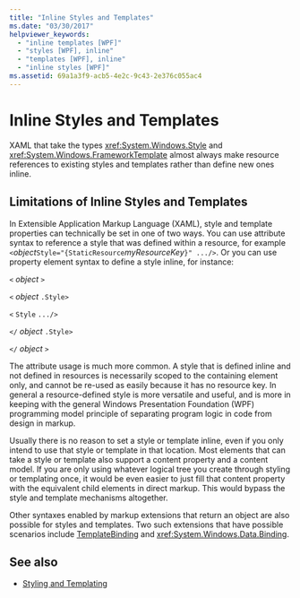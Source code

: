 ```yaml
---
title: "Inline Styles and Templates"
ms.date: "03/30/2017"
helpviewer_keywords: 
  - "inline templates [WPF]"
  - "styles [WPF], inline"
  - "templates [WPF], inline"
  - "inline styles [WPF]"
ms.assetid: 69a1a3f9-acb5-4e2c-9c43-2e376c055ac4
---
```

# Inline Styles and Templates
XAML that take the types <xref:System.Windows.Style> and <xref:System.Windows.FrameworkTemplate> almost always make resource references to existing styles and templates rather than define new ones inline.  
  
## Limitations of Inline Styles and Templates  
 In Extensible Application Markup Language (XAML), style and template properties can technically be set in one of two ways. You can use attribute syntax to reference a style that was defined within a resource, for example `<`*object*`Style="{StaticResource`*myResourceKey*`}" .../>`. Or you can use property element syntax to define a style inline, for instance:  
  
 `<` *object* `>`  
  
 `<` *object* `.Style>`  
  
 `<` `Style`  `.../>`  
  
 `</` *object* `.Style>`  
  
 `</` *object* `>`  
  
 The attribute usage is much more common. A style that is defined inline and not defined in resources is necessarily scoped to the containing element only, and cannot be re-used as easily because it has no resource key. In general a resource-defined style is more versatile and useful, and is more in keeping with the general Windows Presentation Foundation (WPF) programming model principle of separating program logic in code from design in markup.  
  
 Usually there is no reason to set a style or template inline, even if you only intend to use that style or template in that location. Most elements that can take a style or template also support a content property and a content model. If you are only using whatever logical tree you create through styling or templating once, it would be even easier to just fill that content property with the equivalent child elements in direct markup. This would bypass the style and template mechanisms altogether.  
  
 Other syntaxes enabled by markup extensions that return an object are also possible for styles and templates. Two such extensions that have possible scenarios include [TemplateBinding](templatebinding-markup-extension.md) and <xref:System.Windows.Data.Binding>.  
  
## See also

- [Styling and Templating](../controls/styles-templates-overview.md)
